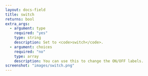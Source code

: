 ```yaml
---
layout: docs-field
title: switch
returns: bool
extra_args:
  - argument: type
    required: "yes"
    type: string
    description: Set to <code>switch</code>.
  - argument: choices
    required: "no"
    type: array
    description: You can use this to change the ON/OFF labels.
screenshot: "images/switch.png"
---
```

